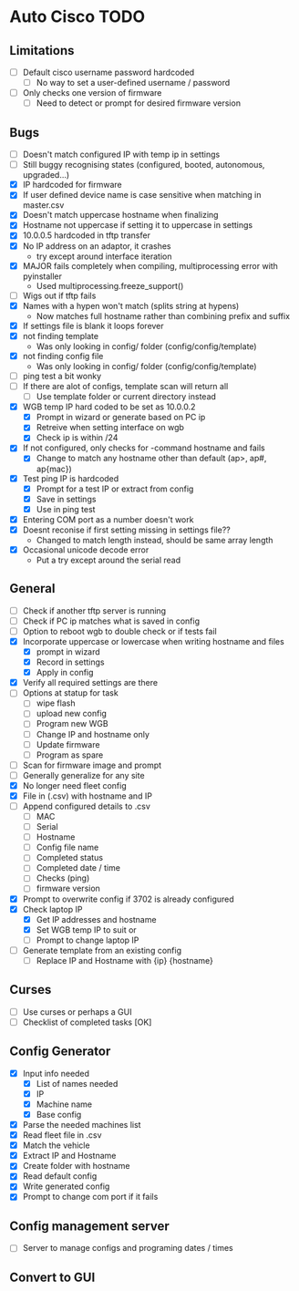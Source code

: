 # Auto Cisco TODO

## Limitations
- [ ] Default cisco username password hardcoded
    - [ ] No way to set a user-defined username / password
- [ ] Only checks one version of firmware
    - [ ] Need to detect or prompt for desired firmware version

## Bugs
- [ ] Doesn't match configured IP with temp ip in settings
- [ ] Still buggy recognising states (configured, booted, autonomous, upgraded...)
- [x] IP hardcoded for firmware
- [x] If user defined device name is case sensitive when matching in master.csv
- [x] Doesn't match uppercase hostname when finalizing
- [x] Hostname not uppercase if setting it to uppercase in settings
- [x] 10.0.0.5 hardcoded in tftp transfer
- [x] No IP address on an adaptor, it crashes
    - try except around interface iteration
- [x] MAJOR fails completely when compiling, multiprocessing error with pyinstaller
    - Used multiprocessing.freeze_support()
- [ ] Wigs out if tftp fails
- [x] Names with a hypen won't match (splits string at hypens)
    - Now matches full hostname rather than combining prefix and suffix
- [x] If settings file is blank it loops forever
- [x] not finding template
    - Was only looking in config/ folder (config/config/template)
- [x] not finding config file
    - Was only looking in config/ folder (config/config/template)
- [ ] ping test a bit wonky
- [ ] If there are alot of configs, template scan will return all
    - [ ] Use template folder or current directory instead
- [x] WGB temp IP hard coded to be set as 10.0.0.2
    - [x] Prompt in wizard or generate based on PC ip
    - [x] Retreive when setting interface on wgb
    - [x] Check ip is within /24
- [x] If not configured, only checks for -command hostname and fails
    - [x] Change to match any hostname other than default (ap>, ap#, ap{mac})
- [x] Test ping IP is hardcoded
    - [x] Prompt for a test IP or extract from config
    - [x] Save in settings
    - [x] Use in ping test
- [x] Entering COM port as a number doesn't work
- [x] Doesnt reconise if first setting missing in settings file??
    - Changed to match length instead, should be same array length
- [x] Occasional unicode decode error
    - Put a try except around the serial read

## General
- [ ] Check if another tftp server is running
- [ ] Check if PC ip matches what is saved in config
- [ ] Option to reboot wgb to double check or if tests fail
- [x] Incorporate uppercase or lowercase when writing hostname and files
    - [x] prompt in wizard
    - [x] Record in settings
    - [x] Apply in config
- [x] Verify all required settings are there
- [ ] Options at statup for task
    - [ ] wipe flash
    - [ ] upload new config
    - [ ] Program new WGB
    - [ ] Change IP and hostname only
    - [ ] Update firmware
    - [ ] Program as spare
- [ ] Scan for firmware image and prompt
- [ ] Generally generalize for any site
- [x] No longer need fleet config
- [x] File in (.csv) with hostname and IP
- [ ] Append configured details to .csv
    - [ ] MAC
    - [ ] Serial
    - [ ] Hostname
    - [ ] Config file name
    - [ ] Completed status
    - [ ] Completed date / time
    - [ ] Checks (ping)
    - [ ] firmware version
- [x] Prompt to overwrite config if 3702 is already configured
- [x] Check laptop IP
    - [x] Get IP addresses and hostname
    - [x] Set WGB temp IP to suit or
    - [ ] Prompt to change laptop IP
- [ ] Generate template from an existing config
    - [ ] Replace IP and Hostname with {ip} {hostname}

## Curses
- [ ] Use curses or perhaps a GUI
- [ ] Checklist of completed tasks [OK]

## Config Generator 
- [x] Input info needed
    - [x] List of names needed
    - [x] IP
    - [x] Machine name
    - [x] Base config
- [x] Parse the needed machines list
- [x] Read fleet file in .csv
- [x] Match the vehicle
- [x] Extract IP and Hostname
- [x] Create folder with hostname
- [x] Read default config
- [x] Write generated config
- [x] Prompt to change com port if it fails

## Config management server
- [ ] Server to manage configs and programing dates / times

## Convert to GUI